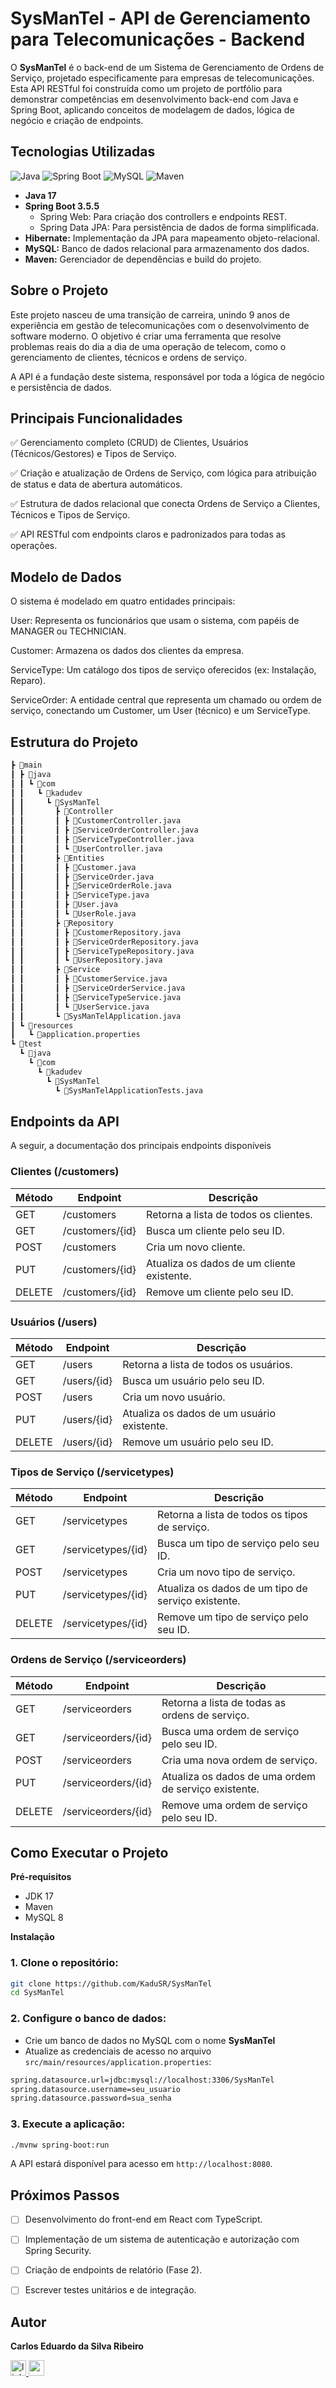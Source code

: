 # SysManTel - API de Gerenciamento para Telecomunicações - Backend

O **SysManTel** é o back-end de um Sistema de Gerenciamento de Ordens de Serviço, projetado especificamente para empresas de telecomunicações. Esta API RESTful foi construída como um projeto de portfólio para demonstrar competências em desenvolvimento back-end com Java e Spring Boot, aplicando conceitos de modelagem de dados, lógica de negócio e criação de endpoints.

## Tecnologias Utilizadas

![Java](https://img.shields.io/badge/Java-17-orange)
![Spring Boot](https://img.shields.io/badge/Spring_Boot-3.5.5-brightgreen)
![MySQL](https://img.shields.io/badge/MySQL-8.0-blue)
![Maven](https://img.shields.io/badge/Maven-4.0.0-red)

* **Java 17**
*  **Spring Boot 3.5.5**
    * Spring Web: Para criação dos controllers e endpoints REST.
    * Spring Data JPA: Para persistência de dados de forma simplificada.
* **Hibernate:** Implementação da JPA para mapeamento objeto-relacional.
* **MySQL:** Banco de dados relacional para armazenamento dos dados.
* **Maven:** Gerenciador de dependências e build do projeto.

## Sobre o Projeto
Este projeto nasceu de uma transição de carreira, unindo 9 anos de experiência em gestão de telecomunicações com o desenvolvimento de software moderno. O objetivo é criar uma ferramenta que resolve problemas reais do dia a dia de uma operação de telecom, como o gerenciamento de clientes, técnicos e ordens de serviço.

A API é a fundação deste sistema, responsável por toda a lógica de negócio e persistência de dados.

## Principais Funcionalidades
✅ Gerenciamento completo (CRUD) de Clientes, Usuários (Técnicos/Gestores) e Tipos de Serviço.

✅ Criação e atualização de Ordens de Serviço, com lógica para atribuição de status e data de abertura automáticos.

✅ Estrutura de dados relacional que conecta Ordens de Serviço a Clientes, Técnicos e Tipos de Serviço.

✅ API RESTful com endpoints claros e padronizados para todas as operações.

## Modelo de Dados
O sistema é modelado em quatro entidades principais:

User: Representa os funcionários que usam o sistema, com papéis de MANAGER ou TECHNICIAN.

Customer: Armazena os dados dos clientes da empresa.

ServiceType: Um catálogo dos tipos de serviço oferecidos (ex: Instalação, Reparo).

ServiceOrder: A entidade central que representa um chamado ou ordem de serviço, conectando um Customer, um User (técnico) e um ServiceType.

## Estrutura do Projeto
```bash
┣ 📂main
┃ ┣ 📂java
┃ ┃ ┗ 📂com
┃ ┃   ┗ 📂kadudev
┃ ┃     ┗ 📂SysManTel
┃ ┃       ┣ 📂Controller
┃ ┃       ┃ ┣ 📜CustomerController.java
┃ ┃       ┃ ┣ 📜ServiceOrderController.java
┃ ┃       ┃ ┣ 📜ServiceTypeController.java
┃ ┃       ┃ ┗ 📜UserController.java
┃ ┃       ┣ 📂Entities
┃ ┃       ┃ ┣ 📜Customer.java
┃ ┃       ┃ ┣ 📜ServiceOrder.java
┃ ┃       ┃ ┣ 📜ServiceOrderRole.java
┃ ┃       ┃ ┣ 📜ServiceType.java
┃ ┃       ┃ ┣ 📜User.java
┃ ┃       ┃ ┗ 📜UserRole.java
┃ ┃       ┣ 📂Repository
┃ ┃       ┃ ┣ 📜CustomerRepository.java
┃ ┃       ┃ ┣ 📜ServiceOrderRepository.java
┃ ┃       ┃ ┣ 📜ServiceTypeRepository.java
┃ ┃       ┃ ┗ 📜UserRepository.java
┃ ┃       ┣ 📂Service
┃ ┃       ┃ ┣ 📜CustomerService.java
┃ ┃       ┃ ┣ 📜ServiceOrderService.java
┃ ┃       ┃ ┣ 📜ServiceTypeService.java
┃ ┃       ┃ ┗ 📜UserService.java
┃ ┃       ┗ 📜SysManTelApplication.java
┃ ┗ 📂resources
┃   ┗ 📜application.properties
┗ 📂test
  ┗ 📂java
    ┗ 📂com
      ┗ 📂kadudev
        ┗ 📂SysManTel
          ┗ 📜SysManTelApplicationTests.java
```
## Endpoints da API

A seguir, a documentação dos principais endpoints disponíveis

### **Clientes** (/customers)
| Método | Endpoint | Descrição |
|--------|----------|-----------|
| GET    | /customers | Retorna a lista de todos os clientes. |
| GET    | /customers/{id} | Busca um cliente pelo seu ID. |
| POST   | /customers | Cria um novo cliente. |
| PUT    | /customers/{id} | Atualiza os dados de um cliente existente. |
| DELETE | /customers/{id} | Remove um cliente pelo seu ID. |

### **Usuários** (/users)
| Método | Endpoint | Descrição |
|--------|----------|-----------|
| GET    | /users | Retorna a lista de todos os usuários. |
| GET    | /users/{id} | Busca um usuário pelo seu ID. |
| POST   | /users | Cria um novo usuário. |
| PUT    | /users/{id} | Atualiza os dados de um usuário existente. |
| DELETE | /users/{id} | Remove um usuário pelo seu ID. |

### **Tipos de Serviço** (/servicetypes)
| Método | Endpoint | Descrição |
|--------|----------|----------|
| GET    | /servicetypes | Retorna a lista de todos os tipos de serviço. |
| GET    | /servicetypes/{id} | Busca um tipo de serviço pelo seu ID. |
| POST   | /servicetypes | Cria um novo tipo de serviço. |
| PUT    | /servicetypes/{id} | Atualiza os dados de um tipo de serviço existente.
| DELETE | /servicetypes/{id} | Remove um tipo de serviço pelo seu ID. |

### **Ordens de Serviço**  (/serviceorders)
| Método | Endpoint | Descrição |
|--------|----------|-----------|
| GET    | /serviceorders | Retorna a lista de todas as ordens de serviço. |
| GET    | /serviceorders/{id} | Busca uma ordem de serviço pelo seu ID. |
| POST   | /serviceorders | Cria uma nova ordem de serviço. |
| PUT    | /serviceorders/{id} | Atualiza os dados de uma ordem de serviço existente. |
| DELETE | /serviceorders/{id} | Remove uma ordem de serviço pelo seu ID.

## Como Executar o Projeto

**Pré-requisitos**
* JDK 17
* Maven
* MySQL 8

**Instalação**

### 1. Clone o repositório:
```bash
git clone https://github.com/KaduSR/SysManTel
cd SysManTel
```
### 2. Configure o banco de dados:
* Crie um banco de dados no MySQL com o nome **SysManTel**
* Atualize as credenciais de acesso no arquivo ```src/main/resources/application.properties```:
```bash
spring.datasource.url=jdbc:mysql://localhost:3306/SysManTel
spring.datasource.username=seu_usuario
spring.datasource.password=sua_senha
```
### 3. Execute a aplicação:
```bash
./mvnw spring-boot:run
```
A API estará disponível para acesso em ```http://localhost:8080```.

## Próximos Passos

* [ ] Desenvolvimento do front-end em React com TypeScript.

* [ ] Implementação de um sistema de autenticação e autorização com Spring Security.

* [ ] Criação de endpoints de relatório (Fase 2).

* [ ] Escrever testes unitários e de integração.

## Autor

**Carlos Eduardo da Silva Ribeiro**

<a href="https://www.linkedin.com/in/kaduesr" target="_blank">
    <img src="https://img.shields.io/static/v1?message=LinkedIn&logo=linkedin&label=&color=0077B5&logoColor=white&labelColor=&style=for-the-badge" height="25" alt="linkedin logo"  />
  </a>
    <a href="mailto:kaduesr@gmail.com" target="_blank">
    <img src="https://img.shields.io/static/v1?message=Gmail&logo=gmail&label=&color=D14836&logoColor=white&labelColor=&style=for-the-badge" height="25" alt="gmail logo"  />
  </a>